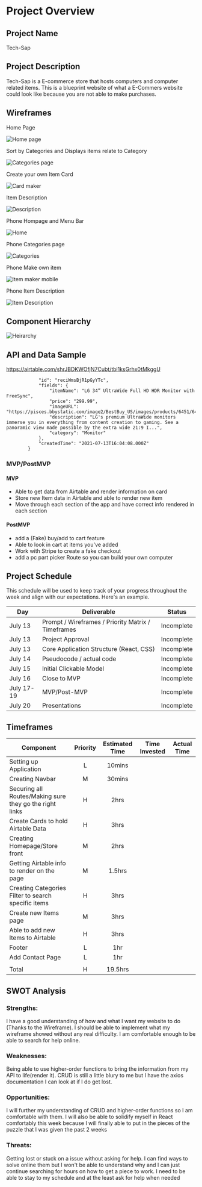 # Project Overview

## Project Name

Tech-Sap

## Project Description

Tech-Sap is a E-commerce store that hosts computers and computer related items. This is a blueprint website of what a E-Commers website could look like because you are not able to make purchases.

## Wireframes

Home Page 

![Home page](https://i.imgur.com/EsPMXVg.png)

Sort by Categories and Displays items relate to Category

![Categories page](https://i.imgur.com/eM1xYTn.png)

Create your own Item Card

![Card maker](https://i.imgur.com/kKJVc1r.png)

Item Description 

![Description](https://i.imgur.com/XFw1RXE.png)

Phone Hompage and Menu Bar

![Home](https://i.imgur.com/MRziO7H.png)

Phone Categories page

![Categories](https://i.imgur.com/LqMDJuP.png)

Phone Make own item

![Item maker mobile](https://i.imgur.com/qLR3Dnc.png)

Phone Item Description

![Item Description](https://i.imgur.com/1cWw4z9.png)

## Component Hierarchy

![Heirarchy](https://i.imgur.com/xVQ9zMM.png)

## API and Data Sample

https://airtable.com/shrJBDKWOfjN7Cubt/tbl1ksGrhx0tMkggU

```{
            "id": "reciWmsBjR1pGyYTc",
            "fields": {
                "itemName": "LG 34” UltraWide Full HD HDR Monitor with FreeSync",
                "price": "299.99",
                "imageURL": "https://pisces.bbystatic.com/image2/BestBuy_US/images/products/6451/6451082_sd.jpg;maxHeight=640;maxWidth=550",
                "description": "LG's premium UltraWide monitors immerse you in everything from content creation to gaming. See a panoramic view made possible by the extra wide 21:9 I...",
                "category": "Monitor"
            },
            "createdTime": "2021-07-13T16:04:08.000Z"
        }

```

### MVP/PostMVP

 

#### MVP 


- Able to get data from Airtable and render information on card 
- Store new Item data in Airtable and able to render new item
- Move through each section of the app and have correct info rendered in each section 

#### PostMVP  


- add a (Fake) buy/add to cart feature 
-  Able to look in cart at items you've added 
-  Work with Stripe to create a fake checkout
-  add a pc part picker Route so you can build your own computer

## Project Schedule

This schedule will be used to keep track of your progress throughout the week and align with our expectations. Here's an example.

|  Day | Deliverable | Status
|---|---| ---|
|July 13| Prompt / Wireframes / Priority Matrix / Timeframes | Incomplete
|July 13| Project Approval | Incomplete
|July 13| Core Application Structure (React, CSS) | Incomplete
|July 14| Pseudocode / actual code | Incomplete
|July 15| Initial Clickable Model  | Incomplete
|July 16| Close to MVP | Incomplete
|July 17-19 | MVP/Post-MVP | Incomplete
|July 20| Presentations | Incomplete

## Timeframes


| Component | Priority | Estimated Time | Time Invested | Actual Time |
| --- | :---: |  :---: | :---: | :---: |
| Setting up Application | L | 10mins | | |
| Creating Navbar | M | 30mins | | |
| Securing all Routes/Making sure they go the right links | H | 2hrs | | |
| Create Cards to hold Airtable Data | H | 3hrs | | |
| Creating Homepage/Store front | M | 2hrs | | |
| Getting Airtable info to render on the page | M | 1.5hrs | | |
| Creating Categories Filter to search specific items | H | 3hrs | | |
| Create new Items page | M | 3hrs | | |
| Able to add new Items to Airtable | H | 3hrs | | |
| Footer | L | 1hr | | |
| Add Contact Page | L | 1hr | | |
| | | | | |
| Total | H | 19.5hrs|  |  |



## SWOT Analysis

### Strengths: 

I have a good understanding of how and what I want my website to do (Thanks to the Wireframe). I should be able to implement what my wireframe showed without any real difficulty. I am comfortable enough to be able to search for help online.

### Weaknesses: 

Being able to use higher-order functions to bring the information from my API to life(render it). CRUD is still a little blury to me but I have the axios documentation I can look at if I do get lost.

### Opportunities:

I will further my understanding of CRUD and higher-order functions so I am comfortable with them. I will also be able to solidify myself in React comfortably this week because I will finally able to put in the pieces of the puzzle that I was given the past 2 weeks

### Threats:

Getting lost or stuck on a issue without asking for help. I can find ways to solve online them but I won't be able to understand why and I can just continue searching for hours on how to get a piece to work. I need to be able to stay to my schedule and at the least ask for help when needed 
